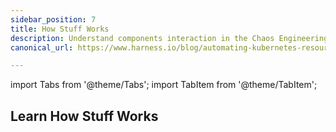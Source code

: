 ```yaml
---
sidebar_position: 7
title: How Stuff Works
description: Understand components interaction in the Chaos Engineering Module
canonical_url: https://www.harness.io/blog/automating-kubernetes-resource-discovery-and-chaos-experiment-creation

---
```


import Tabs from '@theme/Tabs';
import TabItem from '@theme/TabItem';

## Learn How Stuff Works
